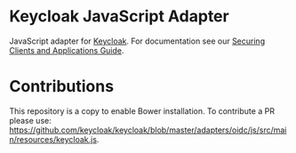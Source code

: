 Keycloak JavaScript Adapter
===========================

JavaScript adapter for [Keycloak](http://www.keycloak.org/). For documentation see our [Securing Clients and Applications Guide](https://keycloak.gitbooks.io/securing-client-applications-guide/content/topics/oidc/javascript-adapter.html).

# Contributions

This repository is a copy to enable Bower installation. To contribute a PR please use:	https://github.com/keycloak/keycloak/blob/master/adapters/oidc/js/src/main/resources/keycloak.js.
